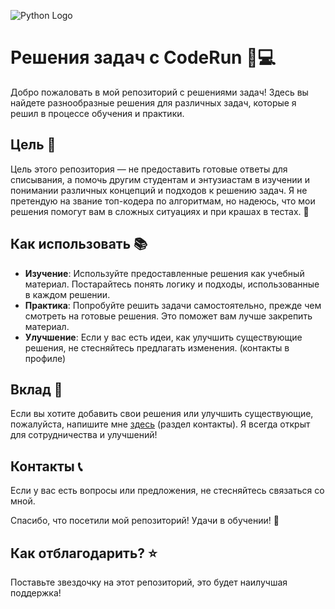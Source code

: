 ![Python Logo](https://upload.wikimedia.org/wikipedia/commons/c/c3/Python-logo-notext.svg)

# Решения задач с CodeRun 🐍💻

Добро пожаловать в мой репозиторий с решениями задач! Здесь вы найдете разнообразные решения для различных задач, которые я решил в процессе обучения и практики.

## Цель 🎯

Цель этого репозитория — не предоставить готовые ответы для списывания, а помочь другим студентам и энтузиастам в изучении и понимании различных концепций и подходов к решению задач. Я не претендую на звание топ-кодера по алгоритмам, но надеюсь, что мои решения помогут вам в сложных ситуациях и при крашах в тестах. 💪

## Как использовать 📚

- **Изучение**: Используйте предоставленные решения как учебный материал. Постарайтесь понять логику и подходы, использованные в каждом решении.
- **Практика**: Попробуйте решить задачи самостоятельно, прежде чем смотреть на готовые решения. Это поможет вам лучше закрепить материал.
- **Улучшение**: Если у вас есть идеи, как улучшить существующие решения, не стесняйтесь предлагать изменения. (контакты в профиле)

## Вклад 🤝

Если вы хотите добавить свои решения или улучшить существующие, пожалуйста, напишите мне [здесь](https://github.com/Antonoof) (раздел контакты). Я всегда открыт для сотрудничества и улучшений!

## Контакты 📞

Если у вас есть вопросы или предложения, не стесняйтесь связаться со мной.

Спасибо, что посетили мой репозиторий! Удачи в обучении! 🚀

## Как отблагодарить? ⭐

Поставьте звездочку на этот репозиторий, это будет наилучшая поддержка!
